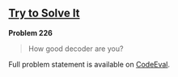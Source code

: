 [Try to Solve It][ce]
---------------------

**Problem 226**

> How good decoder are you?

Full problem statement is available on [CodeEval][ce].

[ce]: https://www.codeeval.com/browse/226/
      "View problem statement on CodeEval"
